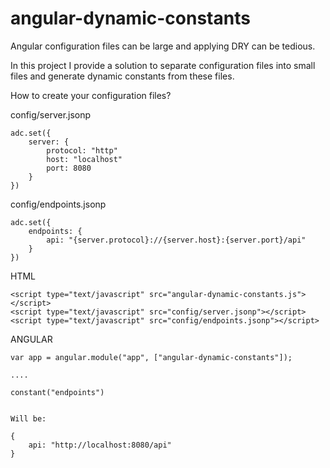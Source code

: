 angular-dynamic-constants
=========================

Angular configuration files can be large and applying DRY can be tedious.

In this project I provide a solution to separate configuration files into small files
and generate dynamic constants from these files.


How to create your configuration files?

config/server.jsonp
```
adc.set({
    server: {
        protocol: "http"
        host: "localhost"
        port: 8080
    }
})
```

config/endpoints.jsonp

```
adc.set({
    endpoints: {
        api: "{server.protocol}://{server.host}:{server.port}/api"
    }
})
```

HTML
```
<script type="text/javascript" src="angular-dynamic-constants.js"></script>
<script type="text/javascript" src="config/server.jsonp"></script>
<script type="text/javascript" src="config/endpoints.jsonp"></script>
```

ANGULAR
```
var app = angular.module("app", ["angular-dynamic-constants"]);

....

constant("endpoints")


Will be:

{
    api: "http://localhost:8080/api"
}


```